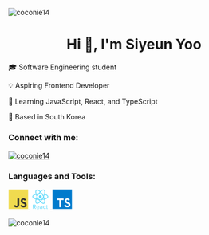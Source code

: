 <p align="left"> <img src="https://komarev.com/ghpvc/?username=coconie14&label=Profile%20views&color=0e75b6&style=flat" alt="coconie14" /> </p>

<h1 align="center">Hi 👋, I'm Siyeun Yoo</h1>
<p>🎓 Software Engineering student</p>
<p>💡 Aspiring Frontend Developer</p> 
<p>🚀 Learning JavaScript, React, and TypeScript</p>
<p>📍 Based in South Korea </p>


<h3 align="left">Connect with me:</h3>
<p align="left">
<a href="https://twitter.com/coconie14" target="blank"><img align="center" src="https://raw.githubusercontent.com/rahuldkjain/github-profile-readme-generator/master/src/images/icons/Social/twitter.svg" alt="coconie14" height="30" width="40" /></a>
</p>


<h3 align="left">Languages and Tools:</h3>
<p align="left"> <a href="https://developer.mozilla.org/en-US/docs/Web/JavaScript" target="_blank" rel="noreferrer"> <img src="https://raw.githubusercontent.com/devicons/devicon/master/icons/javascript/javascript-original.svg" alt="javascript" width="40" height="40"/> </a> <a href="https://reactjs.org/" target="_blank" rel="noreferrer"> <img src="https://raw.githubusercontent.com/devicons/devicon/master/icons/react/react-original-wordmark.svg" alt="react" width="40" height="40"/> </a> <a href="https://www.typescriptlang.org/" target="_blank" rel="noreferrer"> <img src="https://raw.githubusercontent.com/devicons/devicon/master/icons/typescript/typescript-original.svg" alt="typescript" width="40" height="40"/> </a> </p>

<p><img align="center" src="https://github-readme-stats.vercel.app/api/top-langs?username=coconie14&show_icons=true&locale=en&layout=compact" alt="coconie14" /></p>
